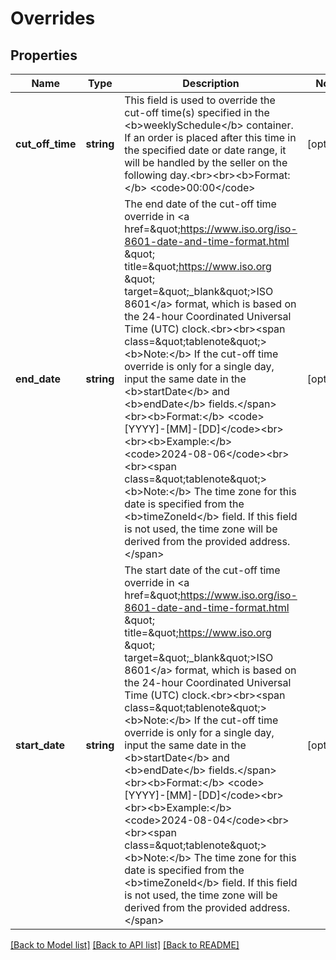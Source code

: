 # Overrides

## Properties
Name | Type | Description | Notes
------------ | ------------- | ------------- | -------------
**cut_off_time** | **string** | This field is used to override the cut-off time(s) specified in the &lt;b&gt;weeklySchedule&lt;/b&gt; container. If an order is placed after this time in the specified date or date range, it will be handled by the seller on the following day.&lt;br&gt;&lt;br&gt;&lt;b&gt;Format:&lt;/b&gt; &lt;code&gt;00:00&lt;/code&gt; | [optional] 
**end_date** | **string** | The end date of the cut-off time override in &lt;a href&#x3D;\&quot;https://www.iso.org/iso-8601-date-and-time-format.html \&quot; title&#x3D;\&quot;https://www.iso.org \&quot; target&#x3D;\&quot;_blank\&quot;&gt;ISO 8601&lt;/a&gt; format, which is based on the 24-hour Coordinated Universal Time (UTC) clock.&lt;br&gt;&lt;br&gt;&lt;span class&#x3D;\&quot;tablenote\&quot;&gt;&lt;b&gt;Note:&lt;/b&gt; If the cut-off time override is only for a single day, input the same date in the &lt;b&gt;startDate&lt;/b&gt; and &lt;b&gt;endDate&lt;/b&gt; fields.&lt;/span&gt;&lt;br&gt;&lt;b&gt;Format:&lt;/b&gt; &lt;code&gt;[YYYY]-[MM]-[DD]&lt;/code&gt;&lt;br&gt;&lt;br&gt;&lt;b&gt;Example:&lt;/b&gt; &lt;code&gt;2024-08-06&lt;/code&gt;&lt;br&gt;&lt;br&gt;&lt;span class&#x3D;\&quot;tablenote\&quot;&gt;&lt;b&gt;Note:&lt;/b&gt; The time zone for this date is specified from the &lt;b&gt;timeZoneId&lt;/b&gt; field. If this field is not used, the time zone will be derived from the provided address.&lt;/span&gt; | [optional] 
**start_date** | **string** | The start date of the cut-off time override in &lt;a href&#x3D;\&quot;https://www.iso.org/iso-8601-date-and-time-format.html \&quot; title&#x3D;\&quot;https://www.iso.org \&quot; target&#x3D;\&quot;_blank\&quot;&gt;ISO 8601&lt;/a&gt; format, which is based on the 24-hour Coordinated Universal Time (UTC) clock.&lt;br&gt;&lt;br&gt;&lt;span class&#x3D;\&quot;tablenote\&quot;&gt;&lt;b&gt;Note:&lt;/b&gt; If the cut-off time override is only for a single day, input the same date in the &lt;b&gt;startDate&lt;/b&gt; and &lt;b&gt;endDate&lt;/b&gt; fields.&lt;/span&gt;&lt;br&gt;&lt;b&gt;Format:&lt;/b&gt; &lt;code&gt;[YYYY]-[MM]-[DD]&lt;/code&gt;&lt;br&gt;&lt;br&gt;&lt;b&gt;Example:&lt;/b&gt; &lt;code&gt;2024-08-04&lt;/code&gt;&lt;br&gt;&lt;br&gt;&lt;span class&#x3D;\&quot;tablenote\&quot;&gt;&lt;b&gt;Note:&lt;/b&gt; The time zone for this date is specified from the &lt;b&gt;timeZoneId&lt;/b&gt; field. If this field is not used, the time zone will be derived from the provided address.&lt;/span&gt; | [optional] 

[[Back to Model list]](../../README.md#documentation-for-models) [[Back to API list]](../../README.md#documentation-for-api-endpoints) [[Back to README]](../../README.md)

